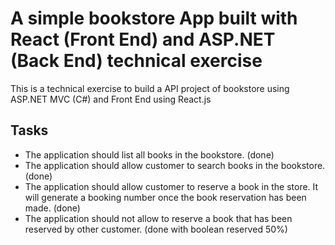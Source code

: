 # A simple bookstore App built with React (Front End) and ASP.NET (Back End) technical exercise

This is a technical exercise to build a API project of bookstore using ASP.NET MVC (C#) and Front End using React.js

## Tasks

-   The application should list all books in the bookstore. (done)
-   The application should allow customer to search books in the bookstore. (done)
-   The application should allow customer to reserve a book in the store. It will generate a
    booking number once the book reservation has been made. (done)
-   The application should not allow to reserve a book that has been reserved by other
    customer. (done with boolean reserved 50%)

